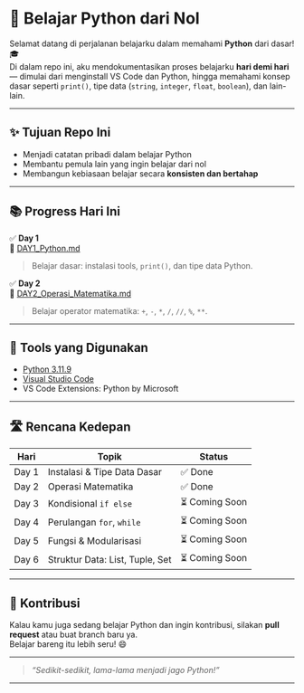 # 🐍 Belajar Python dari Nol

Selamat datang di perjalanan belajarku dalam memahami **Python** dari dasar! 🎓  
Di dalam repo ini, aku mendokumentasikan proses belajarku **hari demi hari** — dimulai dari menginstall VS Code dan Python, hingga memahami konsep dasar seperti `print()`, tipe data (`string`, `integer`, `float`, `boolean`), dan lain-lain.

---

## ✨ Tujuan Repo Ini

- Menjadi catatan pribadi dalam belajar Python
- Membantu pemula lain yang ingin belajar dari nol
- Membangun kebiasaan belajar secara **konsisten dan bertahap**

---

## 📚 Progress Hari Ini

✅ **Day 1**  
📄 [DAY1_Python.md](DAY1_Python.md)  
> Belajar dasar: instalasi tools, `print()`, dan tipe data Python.

✅ **Day 2**  
📄 [DAY2_Operasi_Matematika.md](DAY2_Python.md)  
> Belajar operator matematika: `+`, `-`, `*`, `/`, `//`, `%`, `**`.

---

## 🔧 Tools yang Digunakan

- [Python 3.11.9](https://www.python.org/)
- [Visual Studio Code](https://code.visualstudio.com/)
- VS Code Extensions: Python by Microsoft

---

## 🛣 Rencana Kedepan

| Hari | Topik                            | Status     |
|------|----------------------------------|------------|
| Day 1 | Instalasi & Tipe Data Dasar     | ✅ Done     |
| Day 2 | Operasi Matematika              | ✅ Done     |
| Day 3 | Kondisional `if else`           | ⏳ Coming Soon |
| Day 4 | Perulangan `for`, `while`       | ⏳ Coming Soon |
| Day 5 | Fungsi & Modularisasi           | ⏳ Coming Soon |
| Day 6 | Struktur Data: List, Tuple, Set | ⏳ Coming Soon |

---

## 🤝 Kontribusi

Kalau kamu juga sedang belajar Python dan ingin kontribusi, silakan **pull request** atau buat branch baru ya.  
Belajar bareng itu lebih seru! 😄

---

> _“Sedikit-sedikit, lama-lama menjadi jago Python!”_

---
